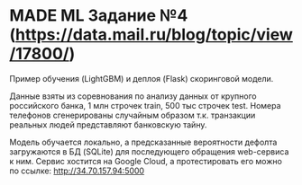 # MADE ML Задание №4 (https://data.mail.ru/blog/topic/view/17800/)

Пример обучения (LightGBM) и деплоя (Flask) скоринговой модели.

Данные взяты из соревнования по анализу данных от крупного российского банка, 1 млн строчек train, 500 тыс строчек test.
Номера телефонов сгенерированы случайным образом т.к. транзакции реальных людей представляют банковскую тайну.

Модель обучается локально, а предсказанные вероятности дефолта загружаются в БД (SQLite) для последующего обращения web-сервиса к ним.
Сервис хостится на Google Cloud, а протестировать его можно по ссылке: http://34.70.157.94:5000
